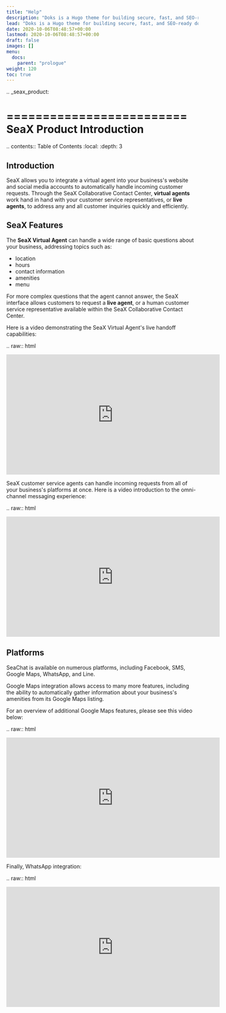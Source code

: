 ```yaml
---
title: "Help"
description: "Doks is a Hugo theme for building secure, fast, and SEO-ready documentation websites, which you can easily update and customize."
lead: "Doks is a Hugo theme for building secure, fast, and SEO-ready documentation websites, which you can easily update and customize."
date: 2020-10-06T08:48:57+00:00
lastmod: 2020-10-06T08:48:57+00:00
draft: false
images: []
menu:
  docs:
    parent: "prologue"
weight: 120
toc: true
---
```


.. _seax_product:

=========================
SeaX Product Introduction
=========================

.. contents:: Table of Contents
    :local:
    :depth: 3

Introduction
-------------------

SeaX allows you to integrate a virtual agent into your business's website and social media accounts to automatically handle incoming customer requests. Through the SeaX Collaborative Contact Center, **virtual agents** work hand in hand with your customer service representatives, or **live agents**, to address any and all customer inquiries quickly and efficiently.

SeaX Features
-------------------

The **SeaX Virtual Agent** can handle a wide range of basic questions about your business, addressing topics such as:

* location
* hours
* contact information
* amenities
* menu

For more complex questions that the agent cannot answer, the SeaX interface allows customers to request a **live agent**, or a human customer service representative available within the SeaX Collaborative Contact Center.

Here is a video demonstrating the SeaX Virtual Agent's live handoff capabilities:

.. raw:: html

   <iframe width="560" height="315" src="https://www.youtube.com/embed/j75YPzA0GlI" title="YouTube video player" frameborder="0" allow="accelerometer; autoplay; clipboard-write; encrypted-media; gyroscope; picture-in-picture" allowfullscreen></iframe>
   
SeaX customer service agents can handle incoming requests from all of your business's platforms at once. Here is a video introduction to the omni-channel messaging experience:

.. raw:: html

   <iframe width="560" height="315" src="https://www.youtube.com/embed/usb-RK7sHlA" title="YouTube video player" frameborder="0" allow="accelerometer; autoplay; clipboard-write; encrypted-media; gyroscope; picture-in-picture" allowfullscreen></iframe>


Platforms
-------------------

SeaChat is available on numerous platforms, including Facebook, SMS, Google Maps, WhatsApp, and Line.

Google Maps integration allows access to many more features, including the ability to automatically gather information about your business's amenities from its Google Maps listing.

For an overview of additional Google Maps features, please see this video below:

.. raw:: html

   <iframe width="560" height="315" src="https://www.youtube.com/embed/xe2Y9kmRR3M" title="YouTube video player" frameborder="0" allow="accelerometer; autoplay; clipboard-write; encrypted-media; gyroscope; picture-in-picture" allowfullscreen></iframe>

Finally, WhatsApp integration:

.. raw:: html

   <iframe width="560" height="315" src="https://www.youtube.com/embed/TzToP_Ka4zM" title="YouTube video player" frameborder="0" allow="accelerometer; autoplay; clipboard-write; encrypted-media; gyroscope; picture-in-picture" allowfullscreen></iframe>
